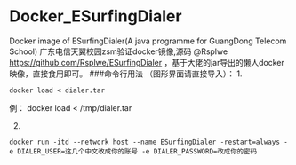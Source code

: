 # Docker_ESurfingDialer
Docker image of ESurfingDialer(A java programme for GuangDong Telecom School)
广东电信天翼校园zsm验证docker镜像,源码 @Rsplwe https://github.com/Rsplwe/ESurfingDialer ，基于大佬的jar导出的懒人docker映像，直接食用即可。
###命令行用法 （图形界面请直接导入）： 
1.
```
docker load < dialer.tar
```
 
  例： docker load < /tmp/dialer.tar

2.
```
docker run -itd --network host --name ESurfingDialer -restart=always -e DIALER_USER=这几个中文改成你的账号 -e DIALER_PASSWORD=改成你的密码
```
